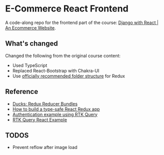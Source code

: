 # E-Commerce React Frontend

A code-along repo for the frontend part of the course: [Django with React | An Ecommerce Website](https://www.udemy.com/course/django-with-react-an-ecommerce-website/).

## What's changed

Changed the following from the original course content:

- Used TypeScript
- Replaced React-Bootstrap with Chakra-UI
- Use [officially recommended folder structure](https://redux.js.org/faq/code-structure#what-should-my-file-structure-look-like-how-should-i-group-my-action-creators-and-reducers-in-my-project-where-should-my-selectors-go) for Redux

## Reference

- [Ducks: Redux Reducer Bundles](https://github.com/erikras/ducks-modular-redux)
- [How to build a type-safe React Redux app](https://blog.logrocket.com/how-to-build-a-type-safe-react-redux-app/)
- [Authentication example using RTK Query](https://redux-toolkit.js.org/rtk-query/usage/examples#authentication)
- [RTK Query React Example](https://redux-toolkit.js.org/rtk-query/usage/examples#react-hooks)

## TODOS

- Prevent reflow after image load
